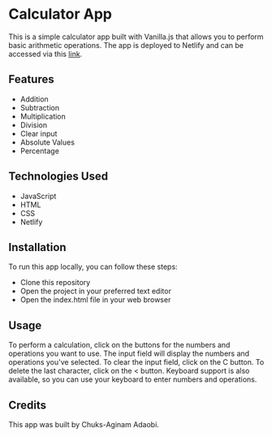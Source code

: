 # Calculator App
This is a simple calculator app built with Vanilla.js that allows you to perform basic arithmetic operations. The app is deployed to Netlify and can be accessed via this [link](https://jesscalculator.netlify.app/).

## Features
- Addition
- Subtraction
- Multiplication
- Division
- Clear input
- Absolute Values
- Percentage

## Technologies Used
- JavaScript
- HTML
- CSS
- Netlify

## Installation
To run this app locally, you can follow these steps:
- Clone this repository
- Open the project in your preferred text editor
- Open the index.html file in your web browser

## Usage
To perform a calculation, click on the buttons for the numbers and operations you want to use. The input field will display the numbers and operations you've selected. To clear the input field, click on the C button. To delete the last character, click on the < button. Keyboard support is also available, so you can use your keyboard to enter numbers and operations.

## Credits
This app was built by Chuks-Aginam Adaobi.
